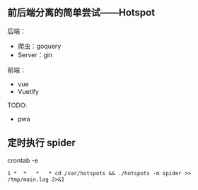## 前后端分离的简单尝试——Hotspot

后端：

- 爬虫：goquery
- Server：gin

前端：

- vue
- Vuetify

TODO:

- pwa

## 定时执行 spider

crontab -e

```
1 *  *   *   * cd /var/hotspots && ./hotspots -m spider >> /tmp/main.log 2>&1
```